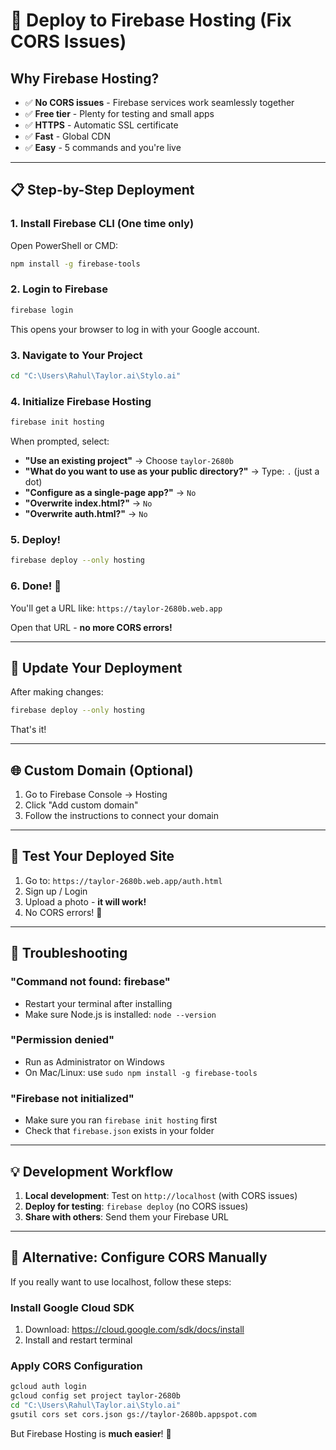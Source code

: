 # 🚀 Deploy to Firebase Hosting (Fix CORS Issues)

## Why Firebase Hosting?
- ✅ **No CORS issues** - Firebase services work seamlessly together
- ✅ **Free tier** - Plenty for testing and small apps
- ✅ **HTTPS** - Automatic SSL certificate
- ✅ **Fast** - Global CDN
- ✅ **Easy** - 5 commands and you're live

---

## 📋 Step-by-Step Deployment

### 1. Install Firebase CLI (One time only)

Open PowerShell or CMD:

```bash
npm install -g firebase-tools
```

### 2. Login to Firebase

```bash
firebase login
```

This opens your browser to log in with your Google account.

### 3. Navigate to Your Project

```bash
cd "C:\Users\Rahul\Taylor.ai\Stylo.ai"
```

### 4. Initialize Firebase Hosting

```bash
firebase init hosting
```

When prompted, select:
- **"Use an existing project"** → Choose `taylor-2680b`
- **"What do you want to use as your public directory?"** → Type: `.` (just a dot)
- **"Configure as a single-page app?"** → `No`
- **"Overwrite index.html?"** → `No`
- **"Overwrite auth.html?"** → `No`

### 5. Deploy!

```bash
firebase deploy --only hosting
```

### 6. Done! 🎉

You'll get a URL like: `https://taylor-2680b.web.app`

Open that URL - **no more CORS errors!**

---

## 🔄 Update Your Deployment

After making changes:

```bash
firebase deploy --only hosting
```

That's it!

---

## 🌐 Custom Domain (Optional)

1. Go to Firebase Console → Hosting
2. Click "Add custom domain"
3. Follow the instructions to connect your domain

---

## 📱 Test Your Deployed Site

1. Go to: `https://taylor-2680b.web.app/auth.html`
2. Sign up / Login
3. Upload a photo - **it will work!**
4. No CORS errors! 🎉

---

## 🐛 Troubleshooting

### "Command not found: firebase"
- Restart your terminal after installing
- Make sure Node.js is installed: `node --version`

### "Permission denied"
- Run as Administrator on Windows
- On Mac/Linux: use `sudo npm install -g firebase-tools`

### "Firebase not initialized"
- Make sure you ran `firebase init hosting` first
- Check that `firebase.json` exists in your folder

---

## 💡 Development Workflow

1. **Local development**: Test on `http://localhost` (with CORS issues)
2. **Deploy for testing**: `firebase deploy` (no CORS issues)
3. **Share with others**: Send them your Firebase URL

---

## 🔧 Alternative: Configure CORS Manually

If you really want to use localhost, follow these steps:

### Install Google Cloud SDK
1. Download: https://cloud.google.com/sdk/docs/install
2. Install and restart terminal

### Apply CORS Configuration
```bash
gcloud auth login
gcloud config set project taylor-2680b
cd "C:\Users\Rahul\Taylor.ai\Stylo.ai"
gsutil cors set cors.json gs://taylor-2680b.appspot.com
```

But Firebase Hosting is **much easier**! 🚀

